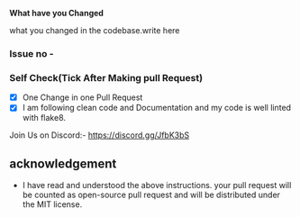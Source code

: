 **What have you Changed**

what you changed in the codebase.write here


### Issue no - #

### Self Check(Tick After Making pull Request)

- [x] One Change in one Pull Request
- [x] I am following clean code and Documentation and my code is well linted with flake8.

Join Us on Discord:- https://discord.gg/JfbK3bS


## acknowledgement

- I have read and understood the above instructions. your pull request will be counted as open-source pull request and will be distributed under the MIT license.
